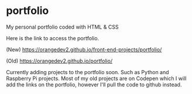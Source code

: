 # portfolio
My personal portfolio coded with HTML &amp; CSS

Here is the link to access the portfolio.

(New)
https://orangedev2.github.io/front-end-projects/portfolio/

(Old)
https://orangedev2.github.io/portfolio/

Currently adding projects to the portfolio soon.  Such as Python and Raspberry Pi projects.  Most of my old projects are on Codepen which I will add the links on the portfolio, however I'll pull the code to github instead.

